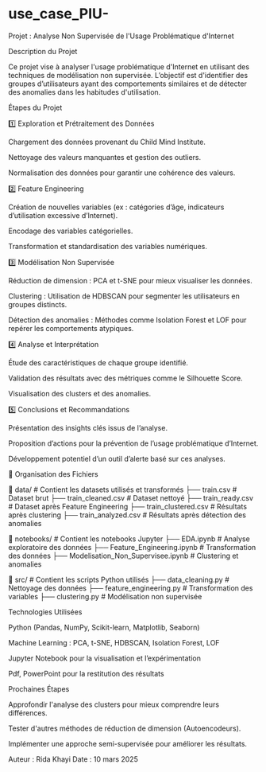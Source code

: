# use_case_PIU-

Projet : Analyse Non Supervisée de l'Usage Problématique d'Internet

 Description du Projet

Ce projet vise à analyser l'usage problématique d'Internet en utilisant des techniques de modélisation non supervisée. L’objectif est d'identifier des groupes d’utilisateurs ayant des comportements similaires et de détecter des anomalies dans les habitudes d'utilisation.

Étapes du Projet

1️⃣ Exploration et Prétraitement des Données

Chargement des données provenant du Child Mind Institute.

Nettoyage des valeurs manquantes et gestion des outliers.

Normalisation des données pour garantir une cohérence des valeurs.

2️⃣ Feature Engineering

Création de nouvelles variables (ex : catégories d’âge, indicateurs d’utilisation excessive d’Internet).

Encodage des variables catégorielles.

Transformation et standardisation des variables numériques.

3️⃣ Modélisation Non Supervisée

Réduction de dimension : PCA et t-SNE pour mieux visualiser les données.

Clustering : Utilisation de HDBSCAN pour segmenter les utilisateurs en groupes distincts.

Détection des anomalies : Méthodes comme Isolation Forest et LOF pour repérer les comportements atypiques.

4️⃣ Analyse et Interprétation

Étude des caractéristiques de chaque groupe identifié.

Validation des résultats avec des métriques comme le Silhouette Score.

Visualisation des clusters et des anomalies.

5️⃣ Conclusions et Recommandations

Présentation des insights clés issus de l’analyse.

Proposition d’actions pour la prévention de l’usage problématique d’Internet.

Développement potentiel d’un outil d’alerte basé sur ces analyses.

📁 Organisation des Fichiers

📂 data/                # Contient les datasets utilisés et transformés
    ├── train.csv        # Dataset brut
    ├── train_cleaned.csv # Dataset nettoyé
    ├── train_ready.csv   # Dataset après Feature Engineering
    ├── train_clustered.csv # Résultats après clustering
    ├── train_analyzed.csv  # Résultats après détection des anomalies

📂 notebooks/            # Contient les notebooks Jupyter
    ├── EDA.ipynb         # Analyse exploratoire des données
    ├── Feature_Engineering.ipynb # Transformation des données
    ├── Modelisation_Non_Supervisee.ipynb # Clustering et anomalies


📂 src/                 # Contient les scripts Python utilisés
    ├── data_cleaning.py  # Nettoyage des données
    ├── feature_engineering.py  # Transformation des variables
    ├── clustering.py     # Modélisation non supervisée

Technologies Utilisées

Python (Pandas, NumPy, Scikit-learn, Matplotlib, Seaborn)

Machine Learning : PCA, t-SNE, HDBSCAN, Isolation Forest, LOF

Jupyter Notebook pour la visualisation et l’expérimentation

Pdf, PowerPoint pour la restitution des résultats

Prochaines Étapes

Approfondir l'analyse des clusters pour mieux comprendre leurs différences.

Tester d'autres méthodes de réduction de dimension (Autoencodeurs).

Implémenter une approche semi-supervisée pour améliorer les résultats.

Auteur : Rida Khayi  Date : 10 mars 2025


